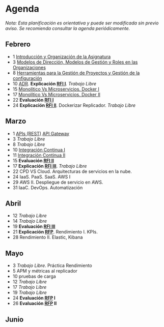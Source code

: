 # Agenda

*Nota: Esta planificación es orientativa y puede ser modificada sin previo aviso. Se recomienda consultar la agenda periódicamente.*

## Febrero

* 1 [Introducción y Organización de la Asignatura](Introduccion.md)
* 3 [Modelos de Dirección, Modelos de Gestión y Roles en las Organizaciones](Organizaciones.md)
* 8 [Herramientas para la Gestión de Proyectos y Gestión de la configuración](Herramientas-Gestion-Proyectos.md)
* 10 [ADR](ADR/README.md). __Explicación [RFI I](RFI/RFI-I.md)__. *Trabajo Libre*
* 15 [Monolítico Vs Microservicios. Docker I](Docker.md)
* 17 [Monolítico Vs Microservicios. Docker II](Docker.md)
* 22 __Evaluación [RFI I](RFI/RFI-I.md)__
* 24 __Explicación [RFI II](RFI/RFI-II.md)__. Dockerizar Replicador. *Trabajo Libre*

## Marzo

* 1 [APIs (REST)](APIs.md) [API Gateway](API-Gateway.md)
* 3 *Trabajo Libre*
* 8 *Trabajo Libre*
* 10 [Integración Continua I](Mejora-Continua.md)
* 11 [Integración Continua II](Mejora-Continua.md)
* 15 __Evaluación [RFI II](RFI/RFI-II.md)__
* 17 __Explicación [RFI III](RFI/RFI-III.md)__. *Trabajo Libre*
* 22 CPD VS Cloud. Arquitecturas de servicios en la nube.
* 24 IaaS. PaaS. SaaS. AWS I
* 29 AWS II. Despliegue de servicio en AWS.
* 31 IaaC. DevOps. Automatización


## Abril

* 12 *Trabajo Libre*
* 14 *Trabajo Libre*
* 19 __Evaluación [RFI III](RFI/RFI-III.md)__
* 21 __Explicación [RFP](RFP/RFP.md)__. Rendimiento I. KPIs.
* 28 Rendimiento II. Elastic, Kibana

## Mayo

* 3 *Trabajo Libre*. Práctica Rendimiento
* 5 APM y métricas al replicador
* 10 pruebas de carga
* 12 *Trabajo Libre*
* 17 *Trabajo Libre*
* 19 *Trabajo Libre*
* 24 __Evaluación [RFP](RFP/RFP.md) I__
* 26 __Evaluación [RFP](RFP/RFP.md) II__

## Junio
